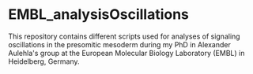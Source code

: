 # EMBL_analysisOscillations
This repository contains different scripts used for analyses of signaling oscillations in the presomitic mesoderm during my PhD in Alexander Aulehla's group at the European Molecular Biology Laboratory (EMBL) in Heidelberg, Germany.
